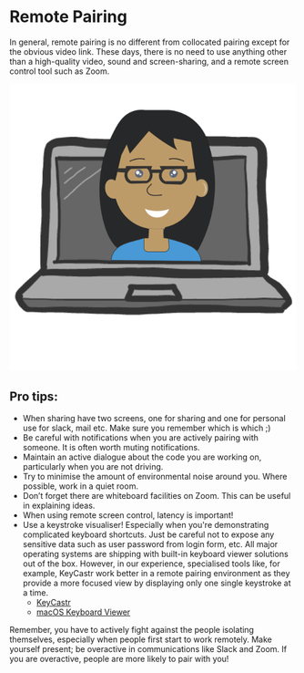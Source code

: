 # Remote Pairing

In general, remote pairing is no different from collocated pairing except for the obvious video link. These days, there is no need to use anything other than a high-quality video, sound and screen-sharing, and a remote screen control tool such as Zoom.

![](.gitbook/assets/image.png)

## Pro tips:

* When sharing have two screens, one for sharing and one for personal use for slack, mail etc. Make sure you remember which is which ;\)
* Be careful with notifications when you are actively pairing with someone. It is often worth muting notifications. 
* Maintain an active dialogue about the code you are working on, particularly when you are not driving.
* Try to minimise the amount of environmental noise around you. Where possible, work in a quiet room.
* Don’t forget there are whiteboard facilities on Zoom. This can be useful in explaining ideas.
* When using remote screen control, latency is important!
* Use a keystroke visualiser! Especially when you're demonstrating complicated keyboard shortcuts. Just be careful not
  to expose any sensitive data such as user password from login form, etc. All major operating systems are shipping with
  built-in keyboard viewer solutions out of the box. However, in our experience, specialised tools like, for example,
  KeyCastr work better in a remote pairing environment as they provide a more focused view by displaying only one single
  keystroke at a time.
    * [KeyCastr](https://github.com/keycastr/keycastr)
    * [macOS Keyboard Viewer](https://support.apple.com/en-gb/guide/mac-help/mchlp1015/mac)

Remember, you have to actively fight against the people isolating themselves, especially when people first start to work remotely. Make yourself present; be overactive in communications like Slack and Zoom. If you are overactive, people are more likely to pair with you!     
